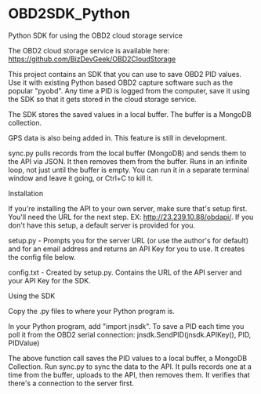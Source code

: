 OBD2SDK_Python
==============

Python SDK for using the OBD2 cloud storage service

The OBD2 cloud storage service is available here: https://github.com/BizDevGeek/OBD2CloudStorage

This project contains an SDK that you can use to save OBD2 PID values. Use it with existing Python based OBD2 capture software such as the popular "pyobd". Any time a PID is logged from the computer, save it using the SDK so that it gets stored in the cloud storage service.  

The SDK stores the saved values in a local buffer. The buffer is a MongoDB collection. 

GPS data is also being added in. This feature is still in development. 

sync.py pulls records from the local buffer (MongoDB) and sends them to the API via JSON. It then removes them from the buffer. Runs in an infinite loop, not just until the buffer is empty. You can run it in a separate terminal window and leave it going, or Ctrl+C to kill it. 

Installation

If you're installing the API to your own server, make sure that's setup first. You'll need the URL for the next step. EX: http://23.239.10.88/obdapi/. If you don't have this setup, a default server is provided for you. 

setup.py - Prompts you for the server URL (or use the author's for default) and for an email address and returns an API Key for you to use. It creates the config file below.

config.txt - Created by setup.py. Contains the URL of the API server and your API Key for the SDK. 

Using the SDK

Copy the .py files to where your Python program is. 

In your Python program, add "import jnsdk". To save a PID each time you poll it from the OBD2 serial connection: jnsdk.SendPID(jnsdk.APIKey(), PID, PIDValue)

The above function call saves the PID values to a local buffer, a MongoDB Collection. Run sync.py to sync the data to the API. It pulls records one at a time from the buffer, uploads to the API, then removes them. It verifies that there's a connection to the server first. 



